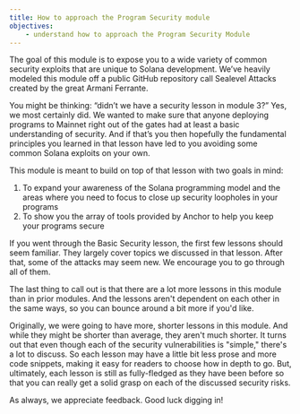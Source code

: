 ```yaml
---
title: How to approach the Program Security module
objectives:
    - understand how to approach the Program Security Module
---
```


The goal of this module is to expose you to a wide variety of common security exploits that are unique to Solana development. We’ve heavily modeled this module off a public GitHub repository call Sealevel Attacks created by the great Armani Ferrante.

You might be thinking: “didn’t we have a security lesson in module 3?” Yes, we most certainly did. We wanted to make sure that anyone deploying programs to Mainnet right out of the gates had at least a basic understanding of security. And if that’s you then hopefully the fundamental principles you learned in that lesson have led to you avoiding some common Solana exploits on your own.

This module is meant to build on top of that lesson with two goals in mind:

1. To expand your awareness of the Solana programming model and the areas where you need to focus to close up security loopholes in your programs
2. To show you the array of tools provided by Anchor to help you keep your programs secure

If you went through the Basic Security lesson, the first few lessons should seem familiar. They largely cover topics we discussed in that lesson. After that, some of the attacks may seem new. We encourage you to go through all of them.

The last thing to call out is that there are a lot more lessons in this module than in prior modules. And the lessons aren't dependent on each other in the same ways, so you can bounce around a bit more if you'd like.

Originally, we were going to have more, shorter lessons in this module. And while they might be shorter than average, they aren't much shorter. It turns out that even though each of the security vulnerabilities is "simple," there's a lot to discuss. So each lesson may have a little bit less prose and more code snippets, making it easy for readers to choose how in depth to go. But, ultimately, each lesson is still as fully-fledged as they have been before so that you can really get a solid grasp on each of the discussed security risks.

As always, we appreciate feedback. Good luck digging in!
